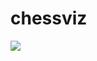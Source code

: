 # chessviz
<a href="https://travis-ci.org/JustB0SS/chessviz"><img src="https://travis-ci.org/JustB0SS/chessviz.svg?branch=master"></a>
